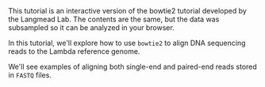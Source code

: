 <script>
import Link from "$components/Link.svelte";
import Alert from "$components/Alert.svelte";
</script>

<Alert>
	This tutorial is an interactive version of the <Link href="http://bowtie-bio.sourceforge.net/bowtie2/manual.shtml#getting-started-with-bowtie-2-lambda-phage-example">bowtie2 tutorial</Link> developed by the <Link href="https://langmead-lab.org/">Langmead Lab</Link>. The contents are the same, but the data was subsampled so it can be analyzed in your browser.
</Alert>

In this tutorial, we'll explore how to use `bowtie2` to align DNA sequencing reads to the Lambda reference genome.

We'll see examples of aligning both single-end and paired-end reads stored in `FASTQ` files.
